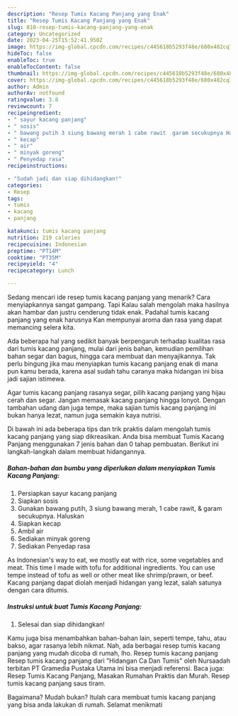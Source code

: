 ```yaml
---
description: "Resep Tumis Kacang Panjang yang Enak"
title: "Resep Tumis Kacang Panjang yang Enak"
slug: 810-resep-tumis-kacang-panjang-yang-enak
category: Uncategorized
date: 2023-04-25T15:52:41.950Z
image: https://img-global.cpcdn.com/recipes/c445618b5293f48e/680x482cq70/tumis-kacang-panjang-foto-resep-utama.jpg
hideToc: false
enableToc: true
enableTocContent: false
thumbnail: https://img-global.cpcdn.com/recipes/c445618b5293f48e/680x482cq70/tumis-kacang-panjang-foto-resep-utama.jpg
cover: https://img-global.cpcdn.com/recipes/c445618b5293f48e/680x482cq70/tumis-kacang-panjang-foto-resep-utama.jpg
author: Admin
authorAv: notfound
ratingvalue: 3.8
reviewcount: 7
recipeingredient:
- " sayur kacang panjang"
- " sosis"
- " bawang putih 3 siung bawang merah 1 cabe rawit  garam secukupnya Haluskan"
- " kecap"
- " air"
- " minyak goreng"
- " Penyedap rasa"
recipeinstructions:

- "Sudah jadi dan siap dihidangkan!"
categories:
- Resep
tags:
- tumis
- kacang
- panjang

katakunci: tumis kacang panjang 
nutrition: 219 calories
recipecuisine: Indonesian
preptime: "PT14M"
cooktime: "PT35M"
recipeyield: "4"
recipecategory: Lunch

---
```



Sedang mencari ide resep tumis kacang panjang yang menarik? Cara menyiapkannya sangat gampang. Tapi Kalau salah mengolah maka hasilnya akan hambar dan justru cenderung tidak enak. Padahal tumis kacang panjang yang enak harusnya Kan mempunyai aroma dan rasa yang dapat memancing selera kita.


Ada beberapa hal yang sedikit banyak berpengaruh terhadap kualitas rasa dari tumis kacang panjang, mulai dari jenis bahan, kemudian pemilihan bahan segar dan bagus, hingga cara membuat dan menyajikannya. Tak perlu bingung jika mau menyiapkan tumis kacang panjang enak di mana pun kamu berada, karena asal sudah tahu caranya maka hidangan ini bisa jadi sajian istimewa.

Agar tumis kacang panjang rasanya segar, pilih kacang panjang yang hijau cerah dan segar. Jangan memasak kacang panjang hingga lonyot. Dengan tambahan udang dan juga tempe, maka sajian tumis kacang panjang ini bukan hanya lezat, namun juga semakin kaya nutrisi.


Di bawah ini ada beberapa tips dan trik praktis dalam mengolah tumis kacang panjang yang siap dikreasikan. Anda bisa membuat Tumis Kacang Panjang menggunakan 7 jenis bahan dan 0 tahap pembuatan. Berikut ini langkah-langkah dalam membuat hidangannya.

<!--inarticleads1-->

##### Bahan-bahan dan bumbu yang diperlukan dalam menyiapkan Tumis Kacang Panjang:

1. Persiapkan  sayur kacang panjang
1. Siapkan  sosis
1. Gunakan  bawang putih, 3 siung bawang merah, 1 cabe rawit, &amp; garam secukupnya. Haluskan
1. Siapkan  kecap
1. Ambil  air
1. Sediakan  minyak goreng
1. Sediakan  Penyedap rasa


As Indonesian&#39;s way to eat, we mostly eat with rice, some vegetables and meat. This time I made with tofu for additional ingredients. You can use tempe instead of tofu as well or other meat like shrimp/prawn, or beef. Kacang panjang dapat diolah menjadi hidangan yang lezat, salah satunya dengan cara ditumis. 

<!--inarticleads2-->

##### Instruksi untuk buat Tumis Kacang Panjang:


1. Selesai dan siap dihidangkan!

Kamu juga bisa menambahkan bahan-bahan lain, seperti tempe, tahu, atau bakso, agar rasanya lebih nikmat. Nah, ada berbagai resep tumis kacang panjang yang mudah dicoba di rumah, lho. Resep tumis kacang panjang Resep tumis kacang panjang dari &#34;Hidangan Ca Dan Tumis&#34; oleh Nursaadah terbitan PT Gramedia Pustaka Utama ini bisa menjadi referensi. Baca juga: Resep Tumis Kacang Panjang, Masakan Rumahan Praktis dan Murah. Resep tumis kacang panjang saus tiram. 

Bagaimana? Mudah bukan? Itulah cara membuat tumis kacang panjang yang bisa anda lakukan di rumah. Selamat menikmati

